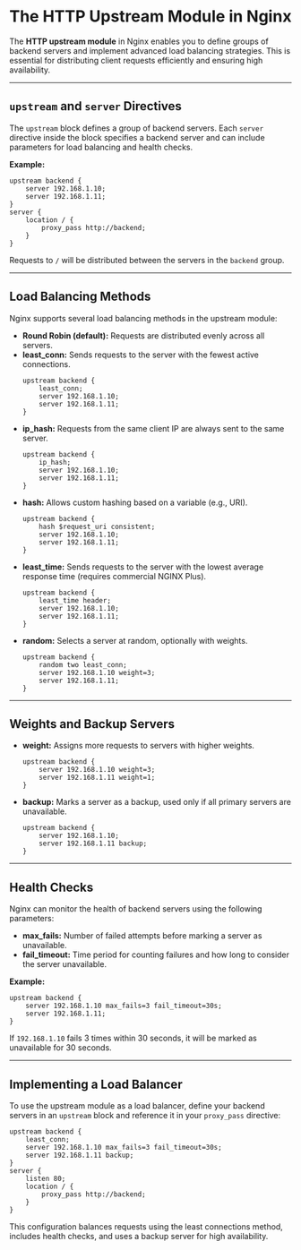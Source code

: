 # The HTTP Upstream Module in Nginx

The **HTTP upstream module** in Nginx enables you to define groups of backend servers and implement advanced load balancing strategies. This is essential for distributing client requests efficiently and ensuring high availability.

---

## `upstream` and `server` Directives

The `upstream` block defines a group of backend servers. Each `server` directive inside the block specifies a backend server and can include parameters for load balancing and health checks.

**Example:**
```nginx
upstream backend {
    server 192.168.1.10;
    server 192.168.1.11;
}
server {
    location / {
        proxy_pass http://backend;
    }
}
```
Requests to `/` will be distributed between the servers in the `backend` group.

---

## Load Balancing Methods

Nginx supports several load balancing methods in the upstream module:

- **Round Robin (default):** Requests are distributed evenly across all servers.
- **least_conn:** Sends requests to the server with the fewest active connections.
    ```nginx
    upstream backend {
        least_conn;
        server 192.168.1.10;
        server 192.168.1.11;
    }
    ```
- **ip_hash:** Requests from the same client IP are always sent to the same server.
    ```nginx
    upstream backend {
        ip_hash;
        server 192.168.1.10;
        server 192.168.1.11;
    }
    ```
- **hash:** Allows custom hashing based on a variable (e.g., URI).
    ```nginx
    upstream backend {
        hash $request_uri consistent;
        server 192.168.1.10;
        server 192.168.1.11;
    }
    ```
- **least_time:** Sends requests to the server with the lowest average response time (requires commercial NGINX Plus).
    ```nginx
    upstream backend {
        least_time header;
        server 192.168.1.10;
        server 192.168.1.11;
    }
    ```
- **random:** Selects a server at random, optionally with weights.
    ```nginx
    upstream backend {
        random two least_conn;
        server 192.168.1.10 weight=3;
        server 192.168.1.11;
    }
    ```

---

## Weights and Backup Servers

- **weight:** Assigns more requests to servers with higher weights.
    ```nginx
    upstream backend {
        server 192.168.1.10 weight=3;
        server 192.168.1.11 weight=1;
    }
    ```
- **backup:** Marks a server as a backup, used only if all primary servers are unavailable.
    ```nginx
    upstream backend {
        server 192.168.1.10;
        server 192.168.1.11 backup;
    }
    ```

---

## Health Checks

Nginx can monitor the health of backend servers using the following parameters:

- **max_fails:** Number of failed attempts before marking a server as unavailable.
- **fail_timeout:** Time period for counting failures and how long to consider the server unavailable.

**Example:**
```nginx
upstream backend {
    server 192.168.1.10 max_fails=3 fail_timeout=30s;
    server 192.168.1.11;
}
```
If `192.168.1.10` fails 3 times within 30 seconds, it will be marked as unavailable for 30 seconds.

---

## Implementing a Load Balancer

To use the upstream module as a load balancer, define your backend servers in an `upstream` block and reference it in your `proxy_pass` directive:

```nginx
upstream backend {
    least_conn;
    server 192.168.1.10 max_fails=3 fail_timeout=30s;
    server 192.168.1.11 backup;
}
server {
    listen 80;
    location / {
        proxy_pass http://backend;
    }
}
```
This configuration balances requests using the least connections method, includes health checks, and uses a backup server for high availability.